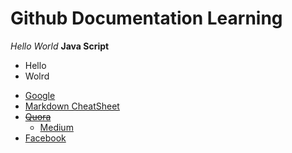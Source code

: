 # Github Documentation Learning

*Hello World*
**Java Script**
+ Hello
+ Wolrd

- [Google](https://www.google.com)
- [Markdown CheatSheet](https://github.com/adam-p/markdown-here/wiki/Markdown-Cheatsheet)
- [~~Quora~~](https://www.quora.com)
	* [Medium](https://www.google.com)
- [Facebook](https://www.Facebook.com)
